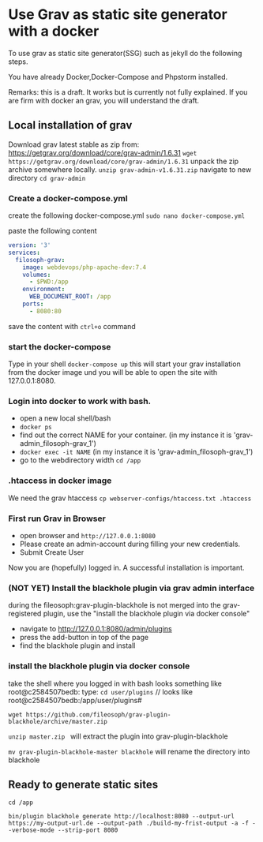 # Use Grav as static site generator with a docker

To use grav as static site generator(SSG) such as jekyll do the following steps.

You have already Docker,Docker-Compose and Phpstorm installed.

Remarks: this is a draft. It works but is currently not fully explained. If you are firm with docker an grav, you will understand the draft.


## Local installation of grav

Download grav latest stable as zip from: https://getgrav.org/download/core/grav-admin/1.6.31
`wget https://getgrav.org/download/core/grav-admin/1.6.31`
unpack the zip archive somewhere locally.
`unzip grav-admin-v1.6.31.zip`
navigate to new directory
`cd grav-admin`

### Create a docker-compose.yml 

create the following docker-compose.yml
`sudo nano docker-compose.yml`

paste the following content
```yaml
version: '3'
services:
  filosoph-grav:
    image: webdevops/php-apache-dev:7.4
    volumes:
      - $PWD:/app
    environment:
      WEB_DOCUMENT_ROOT: /app
    ports:
      - 8080:80
```

save the content with `ctrl+o` command

### start the docker-compose

Type in your shell
`docker-compose up`
this will start your grav installation from the docker image und you will be able to open the site with 127.0.0.1:8080.

### Login into docker to work with bash.

* open a new local shell/bash 
* `docker ps`
* find out the correct NAME for your container. (in my instance it is 'grav-admin_filosoph-grav_1')
* `docker exec -it NAME` (in my instance it is 'grav-admin_filosoph-grav_1')
* go to the webdirectory width `cd /app`


### .htaccess in docker image

We need the grav htaccess
`cp webserver-configs/htaccess.txt .htaccess`


### First run Grav in Browser

* open browser and `http://127.0.0.1:8080`
* Please create an admin-account during filling your new credentials. 
* Submit Create User

Now you are (hopefully) logged in. A successful installation is important.


### (NOT YET) Install the blackhole plugin via grav admin interface

during the fileosoph:grav-plugin-blackhole is not merged into the grav-registered plugin, use the "install the blackhole plugin via docker console"

* navigate to http://127.0.0.1:8080/admin/plugins
* press the add-button in top of the page
* find the blackhole plugin and install

### install the blackhole plugin via docker console

take the shell where you logged in with bash looks something like root@c2584507bedb:
type:
`cd user/plugins` // looks like root@c2584507bedb:/app/user/plugins#

`wget https://github.com/fileosoph/grav-plugin-blackhole/archive/master.zip`

`unzip master.zip ` will extract the plugin into grav-plugin-blackhole

`mv grav-plugin-blackhole-master blackhole` will rename the directory into blackhole


## Ready to generate static sites

`cd /app`

`bin/plugin blackhole generate http://localhost:8080 --output-url https://my-output-url.de --output-path ./build-my-frist-output -a -f --verbose-mode --strip-port 8080`



